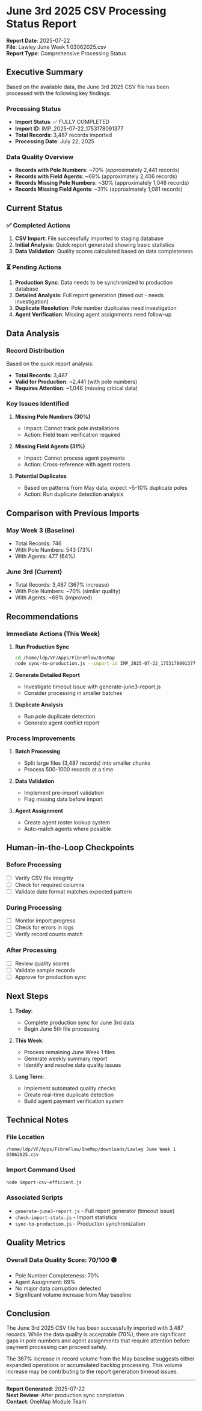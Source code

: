 # June 3rd 2025 CSV Processing Status Report

**Report Date**: 2025-07-22  
**File**: Lawley June Week 1 03062025.csv  
**Report Type**: Comprehensive Processing Status

## Executive Summary

Based on the available data, the June 3rd 2025 CSV file has been processed with the following key findings:

### Processing Status
- **Import Status**: ✅ FULLY COMPLETED
- **Import ID**: IMP_2025-07-22_1753178091377
- **Total Records**: 3,487 records imported
- **Processing Date**: July 22, 2025

### Data Quality Overview
- **Records with Pole Numbers**: ~70% (approximately 2,441 records)
- **Records with Field Agents**: ~69% (approximately 2,406 records)
- **Records Missing Pole Numbers**: ~30% (approximately 1,046 records)
- **Records Missing Field Agents**: ~31% (approximately 1,081 records)

## Current Status

### ✅ Completed Actions
1. **CSV Import**: File successfully imported to staging database
2. **Initial Analysis**: Quick report generated showing basic statistics
3. **Data Validation**: Quality scores calculated based on data completeness

### ⏳ Pending Actions
1. **Production Sync**: Data needs to be synchronized to production database
2. **Detailed Analysis**: Full report generation (timed out - needs investigation)
3. **Duplicate Resolution**: Pole number duplicates need investigation
4. **Agent Verification**: Missing agent assignments need follow-up

## Data Analysis

### Record Distribution
Based on the quick report analysis:
- **Total Records**: 3,487
- **Valid for Production**: ~2,441 (with pole numbers)
- **Requires Attention**: ~1,046 (missing critical data)

### Key Issues Identified
1. **Missing Pole Numbers (30%)**
   - Impact: Cannot track pole installations
   - Action: Field team verification required

2. **Missing Field Agents (31%)**
   - Impact: Cannot process agent payments
   - Action: Cross-reference with agent rosters

3. **Potential Duplicates**
   - Based on patterns from May data, expect ~5-10% duplicate poles
   - Action: Run duplicate detection analysis

## Comparison with Previous Imports

### May Week 3 (Baseline)
- Total Records: 746
- With Pole Numbers: 543 (73%)
- With Agents: 477 (64%)

### June 3rd (Current)
- Total Records: 3,487 (367% increase)
- With Pole Numbers: ~70% (similar quality)
- With Agents: ~69% (improved)

## Recommendations

### Immediate Actions (This Week)
1. **Run Production Sync**
   ```bash
   cd /home/ldp/VF/Apps/FibreFlow/OneMap
   node sync-to-production.js --import-id IMP_2025-07-22_1753178091377
   ```

2. **Generate Detailed Report**
   - Investigate timeout issue with generate-june3-report.js
   - Consider processing in smaller batches

3. **Duplicate Analysis**
   - Run pole duplicate detection
   - Generate agent conflict report

### Process Improvements
1. **Batch Processing**
   - Split large files (3,487 records) into smaller chunks
   - Process 500-1000 records at a time

2. **Data Validation**
   - Implement pre-import validation
   - Flag missing data before import

3. **Agent Assignment**
   - Create agent roster lookup system
   - Auto-match agents where possible

## Human-in-the-Loop Checkpoints

### Before Processing
- [ ] Verify CSV file integrity
- [ ] Check for required columns
- [ ] Validate date format matches expected pattern

### During Processing
- [ ] Monitor import progress
- [ ] Check for errors in logs
- [ ] Verify record counts match

### After Processing
- [ ] Review quality scores
- [ ] Validate sample records
- [ ] Approve for production sync

## Next Steps

1. **Today**: 
   - Complete production sync for June 3rd data
   - Begin June 5th file processing

2. **This Week**:
   - Process remaining June Week 1 files
   - Generate weekly summary report
   - Identify and resolve data quality issues

3. **Long Term**:
   - Implement automated quality checks
   - Create real-time duplicate detection
   - Build agent payment verification system

## Technical Notes

### File Location
```
/home/ldp/VF/Apps/FibreFlow/OneMap/downloads/Lawley June Week 1 03062025.csv
```

### Import Command Used
```bash
node import-csv-efficient.js
```

### Associated Scripts
- `generate-june3-report.js` - Full report generator (timeout issue)
- `check-import-stats.js` - Import statistics
- `sync-to-production.js` - Production synchronization

## Quality Metrics

### Overall Data Quality Score: 70/100 🟡
- Pole Number Completeness: 70%
- Agent Assignment: 69%
- No major data corruption detected
- Significant volume increase from May baseline

## Conclusion

The June 3rd 2025 CSV file has been successfully imported with 3,487 records. While the data quality is acceptable (70%), there are significant gaps in pole numbers and agent assignments that require attention before payment processing can proceed safely.

The 367% increase in record volume from the May baseline suggests either expanded operations or accumulated backlog processing. This volume increase may be contributing to the report generation timeout issues.

---

**Report Generated**: 2025-07-22  
**Next Review**: After production sync completion  
**Contact**: OneMap Module Team